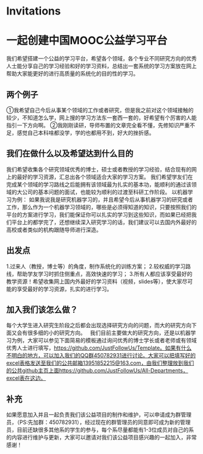 # Invitations

# 一起创建中国MOOC公益学习平台

  我们希望搭建一个公益的学习平台，希望各个领域，各个专业不同研究方向的优秀人士能分享自己的学习经验和好的学习资料，总结出一套系统的学习方案放在网上帮助大家能更好的进行高质量的系统化的目的性的学习。

## 两个例子
   ①我希望自己今后从事某个领域的工作或者研究，但是我之前对这个领域接触的较少，不知道怎么学，网上搜的学习方法东一套西一套的，好希望有个厉害的人能指引一下方向啊。
   ②我刚刚读研，导师布置的文章完全看不懂，先修知识严重不足，感觉自己本科啥都没学，学的也都用不到，好大的挫折感。

## 我们在做什么以及希望达到什么目的
  我们希望收集各个研究领域优秀的博士，硕士或者教授的学习经验，结合现有的网上的最好的学习资源，汇总出各个领域适合大家的学习方案。
  我们希望学友们在完成某个领域的学习路线之后能拥有该领域最为扎实的基本功，能顺利的通过该领域的大公司的基本问题的面试，也能较为顺利的过渡至科研工作阶段。
   以机器学习为例：
   如果我说我是研究机器学习的，并且希望今后从事机器学习的研究或者工作，那么作为一个机器学习领域的，哪些是必须得知道的知识，只要按照我们的平台的方案进行学习，我们能保证你可以扎实的学习到这些知识，而如果已经把我们平台上的都学完了，还想继续深入研究学习的话，我们建议可以去国内外最好的高校或者类似的机构跟随导师进行深造。

## 出发点
  1.过来人（教授，博士等）的角度，制作系统化的训练方案；
  2.较权威的学习路线，帮助学友学习时抓住侧重点，高效快速的学习；
  3.所有人都应该享受最好的教学资源！希望收集网上国内外最好的学习资料（视频，slides等），使大家尽可能的享受最好的学习资源，扎实的进行学习。

## 加入我们该怎么做？
   每个大学生进入研究生阶段之后都会出现选择研究方向的问题，而大的研究方向下面又会有很多细的小的研究方向。
   我们目前主要做大的研究方向，还是以机器学习为例，大家可以参见下面简易的模板通过询问优秀的博士学长或者老师或有领域优秀人士进行填写，https://github.com/JustFollowUs/Template。如果有什么不明白的地方，可以加入我们的QQ群450782931进行讨论。大家可以把填写好的excel表格发送至我们的公共邮箱13951852215@163.com，由我们整理放到我们的公共github主页上面https://github.com/JustFollowUs/All-Departments，excel表在这边。
## 补充
   如果愿意加入并且一起负责我们该公益项目的制作和维护，可以申请成为群管理员，（PS:先加群：450782931），经过现在的群管理员的同意即可成为新的管理员，目前还缺很多其他系的学生的参与，每个系尽量都能有1-3位成员对自己的系的内容进行维护与更新，大家可以邀请对我们该公益项目感兴趣的一起加入，非常感谢！
   
